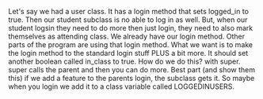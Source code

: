 Let's say we had a user class. It has a login method that sets logged_in to true. Then our student subclass is no able to log in as well. But, when our student logsin they need to do more then just login, they need to also mark themselves as attending class. We already have our login method. Other parts of the program are using that login method. What we want is to make the login method to the standard login stuff PLUS a bit more. It should set another boolean called in_class to true. How do we do this? with super. super calls the parent and then you can do more. Best part (and show them this) if we add a feature to the parents login, the subclass gets it. So maybe when you login we add it to a class variable called LOGGEDINUSERS.
